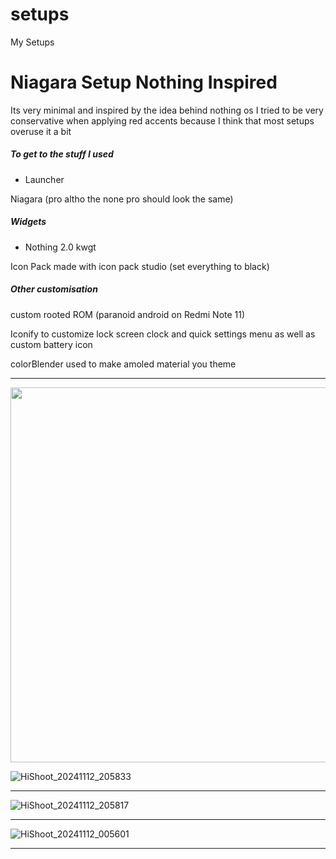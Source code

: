 # setups
My Setups
# Niagara Setup Nothing Inspired
Its very minimal and inspired by the idea behind nothing os I tried to be very conservative when applying red accents because I think that most setups overuse it a bit 

##### To get to the stuff I used 
- Launcher

Niagara (pro altho the none pro should look the same)

##### Widgets

- Nothing 2.0 kwgt

Icon Pack made with icon pack studio (set everything to black)

##### Other customisation
custom rooted ROM (paranoid android on Redmi Note 11)

Iconify to customize lock screen clock and quick settings menu as well as custom battery icon

colorBlender used to make amoled material you theme

***

<div align="center">
    <img src="https://github.com/user-attachments/assets/7d1727f9-57a8-4633-a92a-809a2b4a3a1e" 
        width="600" 
        height="600">
</div>


![HiShoot_20241112_205833](https://github.com/user-attachments/assets/7d1727f9-57a8-4633-a92a-809a2b4a3a1e)

***

![HiShoot_20241112_205817](https://github.com/user-attachments/assets/545f9fd8-89e2-4c26-bc6e-a0eed2f86c97)

***

![HiShoot_20241112_005601](https://github.com/user-attachments/assets/e7869667-a6f2-4427-9931-1f1a5ccb884b)

***
